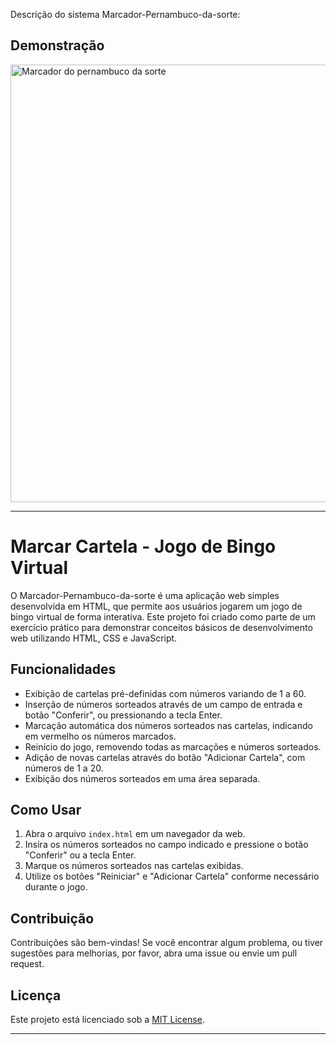 Descrição do sistema Marcador-Pernambuco-da-sorte:
## Demonstração

<img src="https://github.com/Wsanbey/Marcador-Pernambuco-da-sorte/assets/61056410/acff31ff-98c2-4e5b-a970-40ae7d47bf62" alt="Marcador do pernambuco da sorte" width="700">

---

# Marcar Cartela - Jogo de Bingo Virtual

O Marcador-Pernambuco-da-sorte é uma aplicação web simples desenvolvida em HTML, que permite aos usuários jogarem um jogo de bingo virtual de forma interativa. Este projeto foi criado como parte de um exercício prático para demonstrar conceitos básicos de desenvolvimento web utilizando HTML, CSS e JavaScript.

## Funcionalidades

- Exibição de cartelas pré-definidas com números variando de 1 a 60.
- Inserção de números sorteados através de um campo de entrada e botão "Conferir", ou pressionando a tecla Enter.
- Marcação automática dos números sorteados nas cartelas, indicando em vermelho os números marcados.
- Reinício do jogo, removendo todas as marcações e números sorteados.
- Adição de novas cartelas através do botão "Adicionar Cartela", com números de 1 a 20.
- Exibição dos números sorteados em uma área separada.

## Como Usar

1. Abra o arquivo `index.html` em um navegador da web.
2. Insira os números sorteados no campo indicado e pressione o botão "Conferir" ou a tecla Enter.
3. Marque os números sorteados nas cartelas exibidas.
4. Utilize os botões "Reiniciar" e "Adicionar Cartela" conforme necessário durante o jogo.

## Contribuição

Contribuições são bem-vindas! Se você encontrar algum problema, ou tiver sugestões para melhorias, por favor, abra uma issue ou envie um pull request.

## Licença

Este projeto está licenciado sob a [MIT License](LICENSE).

---
 
      
